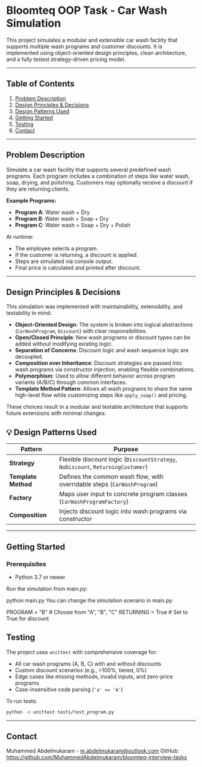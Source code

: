 #  Bloomteq OOP Task - Car Wash Simulation

This project simulates a modular and extensible car wash facility that supports multiple wash programs and customer discounts. It is implemented using object-oriented design principles, clean architecture, and a fully tested strategy-driven pricing model.

---

##  Table of Contents

1. [Problem Description](#-problem-description)
2. [Design Principles & Decisions](#-design-principles-&-decisions)  
3. [Design Patterns Used](#-design-patterns-used)  
4. [Getting Started](#-getting-started)  
5. [Testing](#-testing)  
6. [Contact](#contact)

---

##  Problem Description

Simulate a car wash facility that supports several predefined wash programs. Each program includes a combination of steps like water wash, soap, drying, and polishing. Customers may optionally receive a discount if they are returning clients.

**Example Programs:**

- **Program A**: Water wash + Dry
- **Program B**: Water wash + Soap + Dry
- **Program C**: Water wash + Soap + Dry + Polish

At runtime:
- The employee selects a program.
- If the customer is returning, a discount is applied.
- Steps are simulated via console output.
- Final price is calculated and printed after discount.

---

##  Design Principles & Decisions

This simulation was implemented with maintainability, extensibility, and testability in mind:

- **Object-Oriented Design**: The system is broken into logical abstractions (`CarWashProgram`, `Discount`) with clear responsibilities.
- **Open/Closed Principle**: New wash programs or discount types can be added without modifying existing logic.
- **Separation of Concerns**: Discount logic and wash sequence logic are decoupled.
- **Composition over Inheritance**: Discount strategies are passed into wash programs via constructor injection, enabling flexible combinations.
- **Polymorphism**: Used to allow different behavior across program variants (A/B/C) through common interfaces.
- **Template Method Pattern**: Allows all wash programs to share the same high-level flow while customizing steps like `apply_soap()` and pricing.

These choices result in a modular and testable architecture that supports future extensions with minimal changes.


## 💡 Design Patterns Used

| Pattern             | Purpose                                                                 |
|---------------------|-------------------------------------------------------------------------|
| **Strategy**         | Flexible discount logic (`DiscountStrategy`, `NoDiscount`, `ReturningCustomer`) |
| **Template Method**  | Defines the common wash flow, with overridable steps (`CarWashProgram`) |
| **Factory**          | Maps user input to concrete program classes (`CarWashProgramFactory`)   |
| **Composition**      | Injects discount logic into wash programs via constructor              |

---

##  Getting Started

### Prerequisites

- Python 3.7 or newer


Run the simulation from main.py:


python main.py
You can change the simulation scenario in main.py:


PROGRAM = "B"       # Choose from "A", "B", "C"
RETURNING = True    # Set to True for discount



##  Testing

The project uses `unittest` with comprehensive coverage for:

- All car wash programs (A, B, C) with and without discounts
- Custom discount scenarios (e.g., >100%, tiered, 0%)
- Edge cases like missing methods, invalid inputs, and zero-price programs
- Case-insensitive code parsing (`'a' == 'A'`)

To run tests:

```bash
python -m unittest tests/test_program.py
```

---

## Contact

Muhammed Abdelmukaram - [m.abdelmukaram@outlook.com](mailto:m.abdelmukaram@outlook.com) 
GitHub: https://github.com/MuhammedAbdelmukaram/bloomteq-interview-tasks
